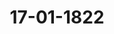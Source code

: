---  
schema: default  
title: 17-01-1822  
organization: Team Charlie  
notes: "<p>§.23</p><p>Die Großherzogliche Gesandtschaft hatte bei dieser Gelegenheit die damalige Lag

zwischen dem Großherzogthume Hessen und den der 3. Division des 8. Armeecorps

theilten Bundesstaaten in Betrieb stehenden Formations- und Reluitions-Unterhandl

bezeichnet, und die Erwartung geaͤussert, daß die Vereinbarungen daruͤber baldigst zu E

kommen würden.

Dieß ist nicht eingetroffen. Ihre Durchlauchten die Fürsten von Hohenzoller

Liechtenstein, deren Bevollmächtigter bei der unterzeichneten Uebereinkunft noch einige

behalte gemacht, haben auf die diesseitige Finalerklärung bis heute nicht geantwortet.

Von Seiten der freien Stadt Frankfurt wurde den zum Abschlusse vorbereiteten

tationen erst spät ein neuer Vorschlag substituirt, welcher, wegen seines Bezugs auf

setzlichen Bestimmungen des Großherzogthums, einer mehrseitigen Prufung bedurfte

schließlich hat abgelehnt werden muͤssen.

Endlich ist Landgräflich-Hessen-Homburgischer Seits, nachdem zwischen den bei

tigen Bevollmächtigten die Uebereinkunft im vorigen September unterzeichnet, und di

wechselung der Ratificationen anberaumt war, statt dieser erklärt worden, daß die d

tige Landesregierung vorerst gesonnen sey, bei der Bundesversammlung wegen S

stellung der kostspieligeren Waffengattungen einzuschreiten, falls die Entscheidung ab

günstig ausfiele, den gepflogenen Verhandlungen nachkommen werde.

Man läßt es dahin gestellt seyn, ob nicht der eigentliche Grund aller Verzöger

ausserhalb der Verhandlungen liegt. Immerhin können sie der Diesseite auf keine

zur Last kommen, da man sowohl überhaupt, als insbesondere hinsichtlich der pecu

Stipulationen gethan und nachgegeben hat, was möglich war, um die Schwierigkeit

heben oder zu erleichtern, und so zum bundesgesetzlichen Ziele zu gelangen.

Nachdem nun dieß Bestreben bis jetzt, wo sechs Monate seit dem Beschlusse in d

vorjährigen Sitzung dem Ablaufe nahe sind, ohne den wunschenswerthen Erfolg geblieb

während der Aufschub für das Großherzogthum selbst, zum, je längern, desto beschwerl

Hindernisse bei seiner Contingents= und Divisions-Bildung wird; so ist die Gesandtschaf

der höchsten Weisung versehen worden, gegenwärtige Anzeige mit dem Antrage zu verbi

daß ein endlicher kurzer Termin zur Einbringung der Formations- und Relui

Verträge zwischen dem Großherzogthume Hessen und den zur 3. Division des

meecorps gehörigen Bundesstaaten festgesetzt werden wolle, damit sodann, in G

heit des Beschlusses vom 26. Juli v. J., von dieser hohen Versammlung das

Geeignete verfügt werde.

Der Herr Gesandte der 16. Stimme, Freiherr von Leonhardi, äu

daß er sich hierauf seine Erklärung vorbehalten müsse; der Stillstand, welcher in

Protok. d. d. Bundesvers. XIII. Bd.

gen Grund zu einer Beschwerde habe, eine neue, auf den veränderten Stand der Ver

hältnisse angepaßte, artikulirte Darstellung zu erwarten haben werde, um diesen Gegen

stand einer weitern Erwägung zu unterziehen, und darüber, wenn die weiters nöthigen

Instructionen eingetroffen seyn werden, den allenfalls nöthigen Beschluß zu fassen.

Sollte, was kaum anzunehmen ist, von der Königlich-Preussischen Regierung die

Rückerstattung und Entschädigung verweigert und der Grund der Verpflichtung dazu in

Abrede gestellt werden; so würde dadurch der Stand des wesentlich hier in Frage kommen

den Verhältnisses keineswegs verändert; es würde dadurch weder eine neue Beschwerde,

noch eine neue Erwägung derselben, noch eine neue Instructions-Einholung, noch ein

anderer Beschluß nöthig werden, als der heute schon hätte gefaßt werden können. Dann,

wie jetzt, würde die Competenz des Bundestages, die Entscheidung der Sache auf einem

der beiden verfassungsmäsigen Wege herbeizuführen, als eine bereits ausgesprochene zu be

trachten seyn, und dann, wie jetzt, würde von dem Bundestage der Weg zu bezeichnen seyn,

auf welchem Se. Herzogliche Durchlaucht die Entscheidung zu suchen haben, wenn die

Verpflichtung dazu Königlich-Preussischer Seits in Zweifel gezogen werden sollte.

Der Gegenstand der von Sr. Herzoglichen Durchlaucht gegen die Königlich-Preussische

Staatsverwaltung erhobenen Beschwerde, war nicht bloß die Frage: ob Preussen zur Er

hebung der Verbrauchsteuer auf der Elbe, und ob es überhaupt durch Sperrung der Elbe

den Anhaltischen Unterthanen Schaden zuzufügen berechtigt war? Nicht wegen eines ein

zelnen Falles, etwa nur wegen Anhaltung des Friedheimischen Schiffes, sondern auch und

zwar principaliter im Allgemeinen über die diesseits für widerrechtlich gehaltene Erhebung

der Königlich=Preussischen Transito- und Verbrauchsteuer auf der Elbe, beschwerte sich An

halt, und es trug, auf dem Grunde der Wiener Congreßacte (Art. 111 und 115), wie

auch auf dem Grunde der Wiener Schlußacte, nicht nur darauf an:

1) daß die widerrechtliche Erhebung der Königlich-Preussischen Transito- und Ver

brauchsteuer auf der Stelle aufzuhören habe, und daß

2) das dem Kaufmann Friedheim zu Köthen gehörende Schiff frei gegeben werde,

sondern es behielt sich auch ausdrücklich die sowohl dem Eigenthümer des Schiffes, als der

Herzoglichen Regierung und ihren Unterthanen überhaupt gebührende Entschädi

gung vor.

Wie soll aber, so lange Preussen die Rechtsverbindlichkeit läugnet, welche die Anle

gung jener Steuer und Sperre der Elbe zur widerrechtlichen machte, diese Entschädigung,

falls dieselbe nicht im Wege freier Vereinigung geleistet wird, mit Hoffnung eines recht

lichen Erfolges von Anhalt eingeklagt werden können, wenn nicht zuvor darüber entschie

den worden ist: ob die Hauptsache, wenn sie nicht durch ein, von der erhobenen Beschwerde ganz unabhängiges Ereigniß beseitigt worden wäre, rechtlich begründet war

nicht? und wie soll dieses ausgemittelt werden, wenn nicht vorher der Weg bezeid

wird, auf welchem jene Entscheidung herbeigeführt werden soll?

Die Gesandtschaft darf sich der zuversichtlichen Hoffnung überlassen, daß, wenn i

die hier erörterte Ansicht irgendwo noch ein Zweifel obwalten könnte, dieser (im Falle,

Se. Herzogliche Durchlaucht, gegen alle Wahrscheinlichkeit, sich nicht in der Lage befin

würden, Ihre Beschwerde ganz und vollständig zurückzunehmen) in jenem neu anz

raumenden Termine, zugleich mit der Hauptfrage werde gelöst werden.

Preussen. Da in der eben gemachten Erklärung von einer mit dem Königli

Preussischen Ministerium der auswärtigen Angelegenheiten eingeleiteten Unterhandlung

Rede ist, so sieht sich der Königlich-Preussische Bundestagsgesandte veranlaßt, die von

nem Hofe ihm über jene Angelegenheit mitgetheilten Noten in der Absicht der Bundes

sammlung vorzulegen, damit dieselbe daraus den Stand der Sache vollkommen erse

könne. Es findet hiernach keine Unterhandlung statt, welche mit dem Fortgange oder

Zurücknahme der Beschwerde bei der Bundesversammlung in irgend einen bedingenden?

sammenhang gebracht werden kann, oder weßhalb ein Interesse vorhanden ist, den Tern

einer verabredeten Abstimmung, wenn, nach der diesseits am 13. Dec. vorigen Jahres

gegebenen Erklärung, überhaupt nochseine Erörterung zulässig seyn könnte, zu prorogir

Da des Herzogs von Anhalt-Köthen Durchlaucht ein besonderes Vertrauen darc

setzen, daß der Wunsch um Verguͤtung der bisher erhobenen Verbrauchsteuer Seiner Majes

dem Könige vorgetragen werde, so ist nur zu bedauern, daß, nach oft auseinandergesetz

Sachverbindung, die allerhöchste Entschliessung so lange erschwert oder verzögert wir

als eine Beschwerdeführung von Seiner Herzoglichen Durchlaucht fortgesetzt wird.

Der Königlich=Preussische Herr Gesandte fügte noch hinzu, daß, in so fern sein all

höchster Hof noch eine Beantwortung der so eben vernommenen Herzoglich-AnhaltF

thenschen Erklärung für nöthig halten sollte, er sich dieselbe ausdrücklich vorbehalten hab

wolle.

Die in Abschrift vorgelegten Roten wurden diesem Protokolle unter den Zahlen 1 bie

angefügt.

Oesterreich. Mein allerhöchster Hof hat bekanntlich, auf den Grund der gehegt

zuversichtlichen und seitdem vollkommen erfüllten Hoffnung, daß die am 23. Juni v.

unterzeichnete Elbschifffahrts=Convention die gewünschte Ratification erhalten und demnäd

die lang ersehnte Ausgleichung der Betheiligten ohne bundesgesetzlichen Einfluß herbeifü

ren würde, darauf angetragen, daß diese hohe Versammlung sich vorläufig jeder Abstil

mung darüber enthalten möge. Seine Kaiserliche Majestät haben um so weniger geglauldaß hierbei von der Ansetzung eines Termins die Rede seyn sollte, je offenbarer die möglichst

baldige Beseitigung der obwaltenden Differenzen in dem eigensten Interesse der beiden Theile

liegt. Wenn nun aus den, so eben vernommenen, beiderseitigen Erklaͤrungen ungezweifelt her

vorgeht, daß durch die ersterwähnte Ratification der Grund der Beschwerde als gehoben

anerkannt und daher die Hauptsache als abgethan zu betrachten sey, auch über die

noch unerledigten weiteren Anträge Anhalt-Köthens bereits Unterhandlungen eingeleitet seyen;

so kann für jetzt wohl nur ihrem Erfolge entgegen gesehen, nach diesseitigem Dafürhalten

aber noch vielweniger, als bisher, die Ansetzung eines Termins für angemessen befunden,

sondern lediglich erwartet werden, welche neue Darstellung Anhaltischer Seits angebracht

werden duͤrfte, um hieruͤber, wenn die Instructionen eingegangen seyn werden, das Noͤthige

zu beschliessen.

Baiern. Die Gesandtschaft hält dafür, daß es bei der dermaligen Lage der Sache

keiner Termins-Verlängerung bedürfe, sondern daß vielmehr der Ausgang der Vergleichs

Unterhandlungen abzuwarten sey.

Königreich Sachsen. In dem Termine, auf dessen fernere Vertagung die Her

zoglich=Anhalt=Köthensche Regierung anträgt, sollte (nach dem Protokolle über die 27. vor

jährige Sitzung §. 196) darüber abgestimmt werden:

ob die Entscheidung ihrer Beschwerde, daß die Königlich-Preussische Regierung, den

Wiener Congreßbestimmungen über die Flußschifffahrt entgegen, die Schifffahrt auf

der Elbe zum Nachtheile der Anhaltischen Lande erschwere und belaste, in der Haupt

sache auf dem richterlichen oder dem Vollziehungswege herbeizuführen sey?

Ueber obige Frage läßt sich aber jetzt nicht mehr abstimmen; denn durch die immittelst

zur Ratification gelangte Elbschifffahrts-Convention ist der Grund der Beschwerde in der

Hauptsache gehoben, und von dem Vollziehungswege kann wohl nicht die Rede seyn, wo es

sich nur um die Vergütung früherer, zur Zeit noch illiquider Schäden handelt.

In dieser Hinsicht stimmt die Königlich-Sächsische Bundestagsgesandtschaft: daß jener

Abstimmungs=Termin mit der Ratification der Elbschifffahrts-Convention erloschen sey,

mithin eine Vertagung desselben nicht statt finden könne.

Hannover und

Würtemberg: behalten sich ihre Abstimmung vor.

Baden. Wenn gleich der Gesandte nicht in dem Falle war, von den so eben ab

gegebenen Erklärungen des Königlich-Preussischen Hofes und des Herzogs von Anhalt-Kö

then Durchlaucht nähere Kenntniß zu nehmen, so hält er sich dennoch schon jetzt, im Sinne

der ihm bekannten Ansichten seines höchsten Hofes, zu nachstehender Aeusserung befugt.

Durch den in der 27. vorjährigen Sitzung über die in Frage stehende Beschwerdesachegefaßten Beschluß wurde entschieden, daß die Bundesversammlung zu ihrer Erledigung

bundesverfassungsmäsigen Wegen competent sey, und diesem Beschlusse späterhin in

32. und 33. Sitzung durch zwei nachfolgende Beschlüsse inhärirt, hierdurch aber der unz

deutigste Beweis an den Tag gelegt, daß die hohe Bundesversammlung keinen Ans

nehme, der Beschwerde der Herzoglich-Anhaltischen Häuser alle jene Folge zu-geben, w

durch die Bundesgesetzgebung gerechtfertigt zu werden vermag. Nach diesen Vorgängen

der Gesandte nicht umhin, das Recht Anhalts, Abhülfe seiner Beschwerde auf bunde

fassungsmäsigen Wegen zu erlangen, als hinreichend und ein für allemal gesichert zu

trachten. Nach einmal festgesetzter und aufrechterhaltener Competenz der hohen Bur

versammlung aber, war alles uͤbrige lediglich Sache des Verfahrens, das sich nach der i

maligen Lage der Sache modificiren mußte. Wenn demnach früherhin ein Termin g

und späterhin prorogirt wurde, um nach eingeholten Instructionen darüber abzustimr

auf welchem der verfassungsmäsigen Wege die Entscheidung der Hauptsache herbeizu

ren sey; so konnte die hohe Bundesversammlung sich zu diesem Beschlusse nur dadurch

wogen finden, daß zu jener Zeit beinahe jede Hoffnung zur gütlichen Beilegung des

schwebenden Streites verschwunden, hievon aber die erforderliche Anzeige gemacht und1

mindestens Anfangs, durch keine klaren Beweise des Gegentheils widerlegt war. Seit

hat sich die Hoffnung zur gütlichen Beilegung des Streites nicht nur nicht vermindert,

mehr ist sie -- man darf es sagen -- zur allgemeinen Beruhigung der hohen Bunde

sammlung, in der Hauptsache auf eine Weise in Erfüllung gegangen, welche dem R

nichts zu wünschen übrig läßt.

Durch die erfolgte Auswechselung der Ratificationen der Dresdner Uebereinkunft is

Rechtszustand auf der Elbe pro praesenti hergestellt und somit in dieser Hauptbeziel

die Beschwerde der Herzoglich-Anhaltischen Häuser gehoben.

Wenn nunmehr von Seiner Herzoglichen Durchlaucht von Anhalt pro praeterito

Entschädigung für den entbehrten Rechtszustand von dem Königreiche Preussen verl

und das Ansinnen an diese hohe Versammlung gestellt wird, zu dem Behufe das fr

zur Erledigung der Hauptsache eingeleitete Verfahren fortzusetzen, so vermag der Gesa

dieses Ansinnen nicht für hinreichend begründet zu erachten. Zwar verkennt er keinesn

daß über die Schadloshaltung Anhalts, wenn wirklich über dieselbe entschieden werden

zu seiner Zeit nicht wird erkannt werden können, ohne den, der Hauptsache selbst

Grunde liegenden, rechtlichen Titel vorerst erörtert und richtig gestellt zu haben; hie

glaubt der Gesandte aber keineswegs folgern zu dürfen, daß das früher zur Erledi

der Hauptsache eingeleitete Verfahren der Bundesversammlung auch auf die accesso

Beschwerde Anhalts auf Schadloshaltung anzuwenden sey. Dieses dürfte höchstens als

Protok. d. d. Bundesvers. XIII. Bd.zu rechtfertigen gewesen seyn, wenn von Seiten der Herzoglich-Anhaltischen Häuser mit

der Anbringung ihrer Beschwerde auf Schadloshaltung die Anzeige verbunden worden wäre,

daß keine Hoffnung zu deren gütlichen Beilegung vorhanden sey, ungeachtet auch in diesem

Falle es als zweifelhaft hätte betrachtet werden können, ob es nicht den Verhältnissen an

gemessener sey, für eine wesentlich veränderte Sache ein durchaus neues Verfahren einzu

leiten. Weit entfernt, daß eine solche Anzeige erfolgt wäre, wurde von beiden allerhöchsten

und höchsten Interessenten der hohen Bundesversammlung die Eröffnung gemacht, daß Se.

Majestät der König von Preussen Allerhöchstsich Vortrag habe erstatten lassen, um zu er

messen, in wie fern dem Verlangen Sr. Durchlaucht des Herzogs von Anhalt-Köthen Folge-

gegeben werden könne, und dankbar muß man auch hierin das Bestreben der Königlich

Preussischen Regierung erkennen, die Hand zur gütlichen Vereinigung auf jede nur thunliche

Weise zu bieten. Nicht von Bedeutung scheint es hierbei, daß von Seiten des Königreichs

Preussen das rechtliche Fundament der Forderung Anhalts überall geläugnet wird.

Nur bei der definitiven Erledigung der Beschwerde durch die competente Behörde

wovon aber überall noch keine Rede seyn kann, würde es auf das rechtliche Fundament

derselben ankommen, nicht aber bei Vergleichsverhandlungen, welche den rechtlichen von

beiden Parteien contradictorisch behaupteten Titel in seinem Werth oder Unwerth bestehen

lassen. Ohne deßhalb hierauf weiter einzugehen als erforderlich ist, scheint es genuͤgend, zu

wissen, daß nach beigelegter Hauptsache, und nachdem hierdurch die Hoffnung zur gänz

lichen Beilegung aller noch obschwebenden Differenzen ihre volleste Begruͤndung erhalten

hat, über die hiermit connexe Entschädigungs-Forderung Anhalts, Verhandlungen zwischen

den allerhöchsten und höchsten Interessenten angeknüpft sind, um vor der Hand jede Ein

schreitung der hohen Bundesversammlung, mithin auch die Prorogirung des früheren Ter

mins zur eventuellen Abstimmung, überflüssig zu machen.

Demnach stimmt der Gesandte dafür, daß, unter wiederholter Anerkennung der Com

petenz der hohen Bundesversammlung im Allgemeinen, die neuerdings von Seiner Durchlaucht

dem Herzoge von Anhalt angebrachte Beschwerde so lange auf sich zu beruhen habe, bis der

Anspruch auf die verfassungsmäsige Thätigkeit dieser hohen Bundesversammlung besser, als

geschehen, begruͤndet zu werden vermag.

Kurhessen,

Großherzogthum Hessen,

Dänemark, wegen Holstein und Lauenburg: behalten sich ihre Abstim

vor.

mung

Niederlande, wegen des Großherzogthums Luxemburg: wie Baden.

Großherzoglich= und Herzoglich=Sächsische Häuser,Braunschweig und Nassau: behalten sich ebenfalls ihre Abstimmung vor.

Mecklenburg=Schwerin und Strelitz. Die zuvor vernommene Herzog

Anhalt=Köthensche Erklärung trifft mit der, in der vorjährigen 33. Sitzung zu Protokoll

benen, Königlich-Preussischen Erklärung, der Verschiedenheit ungeachtet, im wesentlichsten P

zusammen. Aus beiderseitigen Aeusserungen nämlich geht hervor, daß der eigentliche

genstand der zwischen beiden hohen Bundesregierungen vorbestandenen Differenz, in so n

solcher durch die Herzoglich-Anhalt-Köthenschen Anträge zur wirklichen Berathung

die Bundesversammlung gebracht worden, vermittelst der allseitigen Ratification der Elbs

fahrts=Convention für jetzt und immer aus dem Wege geräumt sey. — Bei dem aus

gesagtem sich ergebenden Sachverhältniß, und da die von Herzoglich-Anhalt-Köthenscher Emp

als Fundament des jetzigen Antrags angegebene Ersatz- oder Entschädigungs-Forden

weder gleichzeitig noch für sich besonders ein Gegenstand wirklicher Berathung

Bundesversammlung gewesen, ausserdem aber nur bedingt ausgesprochen ist, — so sa

mir gegenwärtig für die Bundesversammlung alle Veranlassung zu einer neuen Proroga

des zuvor beliebten Abstimmungs-Termins, oder zur Bestimmung eines neuen auf glei

Zweck gerichteten Termins, wegzufallen.

Die Gesandtschaften der 15. 16. und 17. Stimmen: behalten sich eben

ihre Abstimmungen vor; worauf

Prásidium äusserte: es wolle die noch fehlenden Abstimmungen abwarten,

hierauf den Beschluß zu ziehen.

</p><p>§.24</p><p>Vertheilung einer Schuld des deutschen Großpriorats des Johanni

ordens an das Haus Lindenkampf und Olfers zu Münster.

(1. Sitz. §. 4 d. J.)

Großherzogthum Hessen. Zufolge der Geneigtheit des Großherzoglichen

fes, in Beziehung auf das bei dieser hohen Versammlung bisher Vorgekommene, wegen

theilung einer Johanniter=Ordensschuld an das Haus Lindenkampf und Olfers zu Mün

zu einer gutlichen, diesen Gegenstand nach rechtlichen Grundsaͤtzen erledigenden Uebereink

mitzuwirken, ist diesseitige Gesandtschaft ermächtigt worden, an dem vorgeschlagenen Zu

mentritte der betreffenden Bundestagsgesandtschaft

Heil zu nehmen.

Man behält sich zugleich vor, diejenigen Bemerkungen, welche bei der fraglichen?

einandersetzung noch zu erwägen seyn werden und das vorläufige Resultat der Rechnut

ändern könnten, seiner Zeit einzubringen.

Diese Erklärung wurde der Reclamations=Commission zuzustellen beschlossen.</p><p>§.25</p><p>Forderung des Johann Wilhelm Remy zu Frankfurt, wegen Lieferungen

zu der ehemals Kurtrierischen Festung Ehrenbreitstein.

(1. Sitz. §. 19 d. J.)

Der Königlich=Baierische Herr Bundestagsgesandte, Freiherr von

Aretin, trägt vor: Nachdem er über die Eingabe des Handelsmanns I. W. Remy vom

18. Juli v. J. (Num. 86) noch vor dem Eintritte der Ferien am 26. desselben Monats re

ferirt habe, sey Reclamant während dem Laufe der Ferien noch mit zwei weiteren Vor

stellungen am 28. August (Num. 94) und am 3. December (Rum. 110) eingekommen.

Auf die in der 32. Sitzung §. 245 am 7. December abgegebene Erklärung des Her

zoglich=Nassauischen Herrn Bundestagsgesandten, wäre in der ersten dießjährigen Sitzung

am 10. Jänner weiterer Vortrag erstattet, und Beschluß gefaßt worden.

Der ungeduldige Quárulant, vielmehr sein ungestümmer Anwalt, habe jedoch noch

während der Feiertage unter Num. 4 d. J. eine neue Vorstellung übergeben, zu der er

die Veranlassung aus einer, bei einer ganz andern Gelegenheit von dem Königlich-Würtem

bergischen Herrn Bundestagsgesandten gemachten, hieher gar nicht anwendbaren Aeusserung,

über die Anberaumung von Terminen zu Beendigung der Streitsachen zwischen Bundes

staaten, ergreifen zu können geglaubt hätte.

Durch eine rabulistische Ausführung wolle er darthun, daß für seine Forderung be

reits ein Termin, und zwar zur wirklichen Zahlung bestehe, was durchaus falsch sey.

Unter ahndungswürdigen Beleidigungen für die Herzoglich-Nassauische Regierung,

gründe derselbe darauf die Bitte:

die hohe Bundesversammlung wolle sofort die verfassungsmäsige Hülfe schleunig

eintreten lassen, allenfalls nach Art. 31 die Real-Execution wider die beklagte Re

gierung verfugen.

Unter Beziehung auf die früher erstatteten Vorträge, glaubt der Herr Referent, daß

der Reclamant mit seinem ungeeigneten Gesuche ab- und an den Beschluß vom 10. d. M.

anzuweisen sey.

Unter allgemeinem Einverständni

it dem Herrn Referenten, wurde hierauf

beschlossen:

daß Johann Wilhelm Remy mit seinem ungeeigneten Gesuche, d. d. Frankfurt den

2. Jänner 1822, ab- und an den Beschluß vom 10. d. M. angewiesen werde.</p><p>§.26</p><p>Den Anspruch der Holzhändler Stöhlke und Bruns zu Lauenburg,

Ersatz für Bretter und Bohlen, welche angeblich im Jahre 18

auf der Elbe zu einer Schiffbrücke verwendet worden, so wie

Entschädigung für ein angeblich zu gleichem Zwecke benutz

Schiff, betr.

Der Herr Bundestagsgesandte der freien Städte, Danz: erstattet 2

trag über die (Zahl 98 v. J.) eingekommene Vorstellung der Holzhändler Stöhlke

Bruns zu Lauenburg, den Anspruch auf Ersatz für Bretter und Bohlen, welche angel

im J. 1813 auf der Elbe zu einen Schiffbrücke verwendet worden, so wie auf Entsch

agung für ein angeblich zu gleichem Zwecke benutztes Schiff betreffend, worin gebeten wi

diese hohe Versammlung wolle die Holzhändler Stöhlke und Bruns in Lauenb

bescheiden lassen, von welcher Regierung, ob von der Königlich-Hannöverisch

oder Großherzoglich=Mecklenburg=Schwerinischen, sie ihr, auf Requisition der

stern und zum besten der Letztern, verwendetes Eigenthum bezahlt erhalten würt

Der Herr Referent theilt hierauf den Inhalt der erwähnten Vorstellung sammt

lagen mit, geht in eine vollständige rechtliche Beurtheilung derselben ein und macht

Antrag:

daß vorerst der Großherzoglich-Mecklenburg-Schwerinische Herr Bundestagsgesar

von Pentz zu ersuchen sey, darüber Erläuterung zu geben, was es mit der S

für eine Bewandniß habe? worauf sodann das Weitere zu beschliessen seyn wert

Sämmtliche Gesandtschaften waren mit dem Herrn Referenten einverstand

und der Großherzoglich-Mecklenburg-Schwerinische Herr Bundestagsgesandte überna

es, die verlangte Erläuterung bei seinem höchsten Hofe nachzusuchen.

Beschluß:

Daß der Großherzoglich=Mecklenburg=Schwerinische Herr Bundestagsgesandte

sucht werde, nähere Erläuterung über die Forderungssache der Holzhändler Stöhlke i

Bruns zu Lauenburg beizubringen.</p><p>§.27</p><p>Beschwerdeführung des Hofkammerraths Piaggino zu Offenbach, weg

ihm angeblich im Großherzogthume Baden verweigerter Justiz.

Ebenderselbe: trägt die von dem Hofkammerrath Piaggino in Offenbach (3

111 v. J.) eingereichte Beschwerde, wegen ihm angeblich im Großherzogthume Baden

weigerter Justiz, und des, darin am Schlusse angeführten, folgenden Gesuches vor:diese hohe Versammlung wolle nach dem Art. 29 der Schlußacte die verfassungsmä

sige Huͤlfe eintreten lassen, damit nach den Gesetzen Justiz administrirt werde, sohin ihm

entweder das arretirte Object mit Capital und Zinsen, so weit solches zu seiner Bezah

lung hinreiche, ohne weiters ausbezahlt werde, oder daß die saͤmmtlichen Acten an eine

auswärtige Juristenfacultät nach §. 218 der Badischen Gerichtsordnung, um einen

Spruch einzuholen, versendet werden.

Der Herr Referent, welcher diese Vorstellung nach ihrem ganzen Inhalte vortrug und

hiernächst einer ausführlichen rechtlichen Beurtheilung unterzog, ausserte seinen gutachtlichen

Antrag dahin:

1) daß der Reclamant mit seiner ganz ungegründeten Beschwerdefuͤhrung von hier

abzuweisen;

2) daß der Großherzoglich-Hessische Herr Bundestagsgesandte zu ersuchen sey, die

Großherzoglich=Hessische Regierung zu veranlassen, den Reclamanten wegen der in seiner

Vorstellung enthaltenen Anzüglichkeiten zur Verantwortung ziehen, denselben nach dem Be

funde bestrafen zu lassen, und davon, wie eines und das andere geschehen sey, diese hohe

Versammlung seiner Zeit zu unterrichten.

Hierauf wurde, unter allgemeiner Zustimmung zu dem Antrage des referirenden Herrn

Bundestagsgesandten

beschlossen:

1) daß Reclamant mit seiner ganz ungegründeten Beschwerde gegen die Großherzog

lich=Badische Regierung abgewiesen und

2) der Großherzoglich-Hessische Herr Bundestagsgesandte ersucht werde, die Groß

berzoglich=Hessische Regierung zu veranlassen, den Reclamanten wegen der in seiner Vor

stellung enthaltenen Anzüglichkeiten zur Verantwortung zu ziehen, denselben nach dem Be

funde bestrafen zu lassen, und davon, wie eines und das andere geschehen sey, diese hohe

Versammlung seiner Zeit in Kenntniß zu setzen; übrigens

3) wären von dem Hofkammerrath Piaggino künftig keine Exhibita bei der hohen

Bundesversammlung mehr anzunehmen.</p><p>§.28</p><p>Vorstellung des Königlich=Dänischen Hofagenten und Kaiserlich-Rus

sischen Vice=Consuls, Alexander Christian Becker in Altona, die

Errichtung eines Oberappellationsgerichts für das Herzogthum

Holstein, als dritten Instanz, und angeblich verweigerte Justiz betr.

Ebenderselbe: erstattet Vortrag über die (Zahl 114 des Einreichungs-Protokolls

v. J. 1821 angeführte) Vorstellung, wodurch der Königlich-Dänische Hofagent und Kaiserlich=Russische Vice=Consul, Alexander Christian Becker in Altona, diese hohe Versa

lung bittet:

1) bei des Königs von Dänemark Majestät, als Herzog von Holstein, die kräft

Verwendung eintreten zu lassen, daß eine dritte Instanz für dieses Herzogthum bal

errichtet werden möge;

2) den Königlich-Dänischen Herrn Bundestagsgesandten zu veranlassen, die so

nigste Einleitung zu treffen, daß, mit Suspendirung aller executiven Maasregeln g

Becker, derselbe zur Leistung einer Caution für das Streftobject zugelassen, bis die 3.

stanz errichtet sey, oder aber demselben die Actenversendung an eine deutsche Rechtsfaci

gestattet, oder eine provisorische Commission zur Aburtheilung der Sache in der 3. Ins

niedergesetzt werde.

Der Herr Referent erörterte in der rechtlichen Beurtheilung der von ihm vollstä

mitgetheilten Reclamation diejenigen Fragen, auf deren Beantwortung es hier ankom

und gründete auf diese Erörterung seinen Antrag, welchem sämmtliche Gesandtschaften

hellig beitraten; daher

Beschluß:

1) daß Alexander Christian Becker, Königlich-Dänischer Hofagent und Kaiser

Russischer Vice-Consul zu Altona, mit seiner nicht gegründeten Beschwerdeführung

verweigerte Justiz und der damit verbundenen Bitte um Inhibition abgewiesen, und

2) der Königlich-Dänische, Herzoglich-Holstein- und Lauenburgische Herr Bun

tagsgesandte, Graf von Eyben, wiederholt ersucht werde, die hohe Bundesversamml

baldthunlichst in Kenntniß zu setzen, wie es sich mit der Anordnung eines obersten

richts für das Herzogthum Holstein verhalte; endlich

3) daß dem Exhibenten der Vorstellung wegen einiger, in derselben vorkommender,

gebührlichen Ausdrücke, das Mißfallen dieser hohen Versammlung zu erkennen zu geben</p><p>§.29</p><p>Einreichungs-Protokoll.

Die Eingaben, Zahl 5 bis 7, wurden an die Reclamations-Commission abgegeben

Folgen die Unterschriften.</p>"  
category:   
  - Protokolle_BV_13_1822  
maintainer: Frank Chen  
maintainer_email: t08zc21@abdn.ac.uk  
---